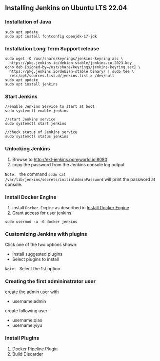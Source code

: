 ## Installing Jenkins on Ubuntu LTS 22.04

### Installation of Java
```
sudo apt update
sudo apt install fontconfig openjdk-17-jdk
```

### Installation Long Term Support release
```
sudo wget -O /usr/share/keyrings/jenkins-keyring.asc \
  https://pkg.jenkins.io/debian-stable/jenkins.io-2023.key
echo deb [signed-by=/usr/share/keyrings/jenkins-keyring.asc] \
  https://pkg.jenkins.io/debian-stable binary/ | sudo tee \
  /etc/apt/sources.list.d/jenkins.list > /dev/null
sudo apt update
sudo apt install jenkins
```

### Start Jenkins
```
//enable Jenkins Service to start at boot
sudo systemctl enable jenkins

//start Jenkins service
sudo systemctl start jenkins

//check status of Jenkins service
sudo systemctl status jenkins
```

### Unlocking Jenkins
1. Browse to http://ekl-jenkins.ponyworld.io:8080
2. copy the password from the Jenkins console log output

`Note: ` the command `sudo cat /var/lib/jenkins/secrets/initialAdminPassword` will print the password at console.

### Install Docker Engine
1. install `Docker Engine` as described in [Install Docker Engine](../docker/2-docker-engine.md).
2. Grant access for user jenkins
```
sudo usermod -a -G docker jenkins
```

### Customizing Jenkins with plugins
Click one of the two options shown:
- Install suggested plugins
- Select plugins to install

`Note: ` Select the 1st option.

### Creating the first admininstrator user
create the admin user with
- username:admin

create following user
- username:qiao
- username:yiyu

### Install Plugins
1) Docker Pipeline Plugin
2) Build Discarder

